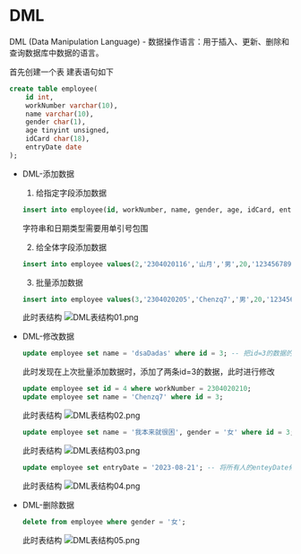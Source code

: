 # DML

DML (Data Manipulation Language) - 数据操作语言：用于插入、更新、删除和查询数据库中数据的语言。

首先创建一个表 建表语句如下
```sql
create table employee(
    id int,
    workNumber varchar(10),
    name varchar(10),
    gender char(1),
    age tinyint unsigned,
    idCard char(18),
    entryDate date
);
```
- DML-添加数据
    1. 给指定字段添加数据
    ```sql
    insert into employee(id, workNumber, name, gender, age, idCard, entryDate) values(1,'2304020117','LANSGANBS','男',20,'123456789012345678','2023-08-24');
    ```
    字符串和日期类型需要用单引号包围

    2. 给全体字段添加数据
    ```sql
    insert into employee values(2,'2304020116','山月','男',20,'123456789012345678','2023-08-24');
    ```
  
    3. 批量添加数据
    ```sql
    insert into employee values(3,'2304020205','Chenzq7','男',20,'123456789012345678','2023-08-24'),(3,'2304020210','Huangce','男',20,'123456789012345678','2023-08-24');
    ```
    此时表结构
    ![DML表结构01.png](DML表结构01.png)

- DML-修改数据
    ```sql
    update employee set name = 'dsaDadas' where id = 3; -- 把id=3的数据的name修改为dsaDadas
    ```
    此时发现在上次批量添加数据时，添加了两条id=3的数据，此时进行修改
    ```sql
    update employee set id = 4 where workNumber = 2304020210;
    update employee set name = 'Chenzq7' where id = 3;
    ```
    此时表结构
    ![DML表结构02.png](DML表结构02.png)
    ```sql
    update employee set name = '我本来就很困', gender = '女' where id = 3; -- 把id=3的数据的name修改为我本来就很困，gender修改为女
    ```
    此时表结构
    ![DML表结构03.png](DML表结构03.png)
    ```sql
    update employee set entryDate = '2023-08-21'; -- 将所有人的enteyDate修改为2023-08-21
    ```
    此时表结构
    ![DML表结构04.png](DML表结构04.png)

- DML-删除数据
    ```sql
    delete from employee where gender = '女';
    ```
    此时表结构
    ![DML表结构05.png](DML表结构05.png)
    
    